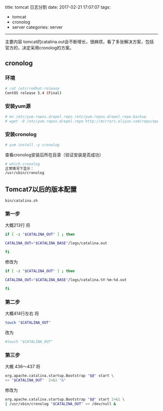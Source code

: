title: tomcat  日志分割
date: 2017-02-21 17:07:07
tags: 
 - tomcat
 - cronolog
 - server
categories: server
---

主要内容
tomcat的catalina.out会不断增长，很麻烦，看了多张解决方案，包括官方的，决定采用cronolog的方案。

<!-- more -->

## cronolog

### 环境
```sh
# cat /etc/redhat-release
CentOS release 5.4 (Final)
```

### 安装yum源

```sh
# mv /etc/yum.repos.d/epel.repo /etc/yum.repos.d/epel.repo.backup 
# wget -O /etc/yum.repos.d/epel.repo http://mirrors.aliyun.com/repo/epel-7.repo
```

### 安装cronolog
```sh
# yum install -y cronolog
```


查看cronolog安装后所在目录（验证安装是否成功）

```sh
# which cronolog
正常情况下显示：
/usr/sbin/cronolog
```

## Tomcat7以后的版本配置
`bin/catalina.sh`

###  第一步
大概213行
将

```sh
if [ -z "$CATALINA_OUT" ] ; then

CATALINA_OUT="$CATALINA_BASE"/logs/catalina.out

fi
```

修改为

```sh
if [ -z "$CATALINA_OUT" ] ; then

CATALINA_OUT="$CATALINA_BASE"/logs/catalina.%Y-%m-%d.out

fi
```

### 第二步 
大概414行左右
将

```sh
touch "$CATALINA_OUT"
```

改为
```sh
#touch "$CATALINA_OUT"
```

### 第三步
大概 436～437
将

```sh
org.apache.catalina.startup.Bootstrap "$@" start \
>> "$CATALINA_OUT"  2>&1 "&"
```

修改为

```sh
org.apache.catalina.startup.Bootstrap "$@" start 2>&1 \
| /usr/sbin/cronolog "$CATALINA_OUT" >> /dev/null &
```

